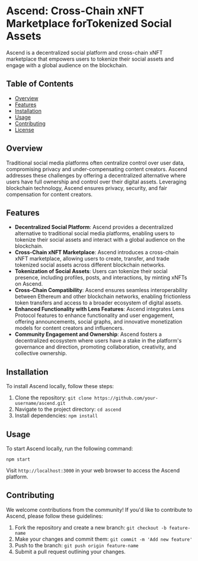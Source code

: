 #  Ascend: Cross-Chain xNFT Marketplace forTokenized Social Assets 

Ascend is a decentralized social platform and cross-chain xNFT marketplace that empowers users to tokenize their social assets and engage with a global audience on the blockchain.

## Table of Contents

- [Overview](#overview)
- [Features](#features)
- [Installation](#installation)
- [Usage](#usage)
- [Contributing](#contributing)
- [License](#license)

## Overview

Traditional social media platforms often centralize control over user data, compromising privacy and under-compensating content creators. Ascend addresses these challenges by offering a decentralized alternative where users have full ownership and control over their digital assets. Leveraging blockchain technology, Ascend ensures privacy, security, and fair compensation for content creators.

## Features

- **Decentralized Social Platform**: Ascend provides a decentralized alternative to traditional social media platforms, enabling users to tokenize their social assets and interact with a global audience on the blockchain.
- **Cross-Chain xNFT Marketplace**: Ascend introduces a cross-chain xNFT marketplace, allowing users to create, transfer, and trade tokenized social assets across different blockchain networks.
- **Tokenization of Social Assets**: Users can tokenize their social presence, including profiles, posts, and interactions, by minting xNFTs on Ascend.
- **Cross-Chain Compatibility**: Ascend ensures seamless interoperability between Ethereum and other blockchain networks, enabling frictionless token transfers and access to a broader ecosystem of digital assets.
- **Enhanced Functionality with Lens Features**: Ascend integrates Lens Protocol features to enhance functionality and user engagement, offering announcements, social graphs, and innovative monetization models for content creators and influencers.
- **Community Engagement and Ownership**: Ascend fosters a decentralized ecosystem where users have a stake in the platform's governance and direction, promoting collaboration, creativity, and collective ownership.

## Installation

To install Ascend locally, follow these steps:

1. Clone the repository: `git clone https://github.com/your-username/ascend.git`
2. Navigate to the project directory: `cd ascend`
3. Install dependencies: `npm install`

## Usage

To start Ascend locally, run the following command:

```
npm start
```

Visit `http://localhost:3000` in your web browser to access the Ascend platform.

## Contributing

We welcome contributions from the community! If you'd like to contribute to Ascend, please follow these guidelines:

1. Fork the repository and create a new branch: `git checkout -b feature-name`
2. Make your changes and commit them: `git commit -m 'Add new feature'`
3. Push to the branch: `git push origin feature-name`
4. Submit a pull request outlining your changes.

